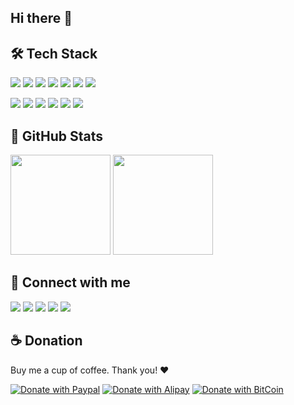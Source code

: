 ## Hi there 👋

## 🛠 Tech Stack

![](https://img.shields.io/badge/JavaScript-120A3B?style=for-the-badge&logo=javascript)
![](https://img.shields.io/badge/TypeScript-D8E4F7?style=for-the-badge&logo=typescript)
![](https://img.shields.io/badge/CSS3-1572B6?style=for-the-badge&logo=css3)
![](https://img.shields.io/badge/HTML5-F5DAAB?style=for-the-badge&logo=html5)
![](https://img.shields.io/badge/C%23-239120?style=for-the-badge&logo=csharp)
![](https://img.shields.io/badge/Java-007396?style=for-the-badge&logo=java)
![](https://img.shields.io/badge/Python-97B6FB?style=for-the-badge&logo=python)

![](https://img.shields.io/badge/Node.js-AADDAA?style=for-the-badge&logo=node.js)
![](https://img.shields.io/badge/Angular-DD0031?style=for-the-badge&logo=angular)
![](https://img.shields.io/badge/Vue-2A703D?style=for-the-badge&logo=vue.js)
![](https://img.shields.io/badge/Unity-020202?style=for-the-badge&logo=unity)
![](https://img.shields.io/badge/Android%20Development-545454?style=for-the-badge&logo=androidstudio)
![](https://img.shields.io/badge/GraphQL-610028?style=for-the-badge&logo=graphql)

## 📃 GitHub Stats

<p>
  <img height="160em" src="https://github-readme-stats.vercel.app/api?username=Shinerising&hide=issues&include_all_commits=true&count_private=true&show_icons=true">
  <img height="160em" src="https://github-readme-stats.vercel.app/api/top-langs/?username=Shinerising&layout=compact">
</p>

## 🤝 Connect with me

![](https://img.shields.io/badge/Facebook-NA-000000?style=for-the-badge&logo=facebook&labelColor=abcdef)
![](https://img.shields.io/badge/Twitter-NA-000000?style=for-the-badge&logo=twitter&labelColor=abcdef)
![](https://img.shields.io/badge/Instagram-NA-000000?style=for-the-badge&logo=instagram&labelColor=abcdef)
![](https://img.shields.io/badge/Unsplash-NA-000000?style=for-the-badge&logo=unsplash&labelColor=abcdef)
![](https://img.shields.io/badge/CodePen-NA-000000?style=for-the-badge&logo=codepen&labelColor=abcdef)

## ☕️ Donation

Buy me a cup of coffee. Thank you! ❤️

[![Donate with Paypal](https://apollowayne.me/donate_paypal.svg)](https://www.paypal.me/WSapollo/5USD)
[![Donate with Alipay](https://apollowayne.me/donate_alipay.svg)](https://apollowayne.me/alipay.html?amount=20.00&url=https://qr.alipay.com/fkx03883k0k6zcocuduxn70)
[![Donate with BitCoin](https://apollowayne.me/donate_bitcoin.svg)](https://apollowayne.me/bitcoin.html?address=1JHN5EsUiym81q9u7CchLECA4ZnbPGvpDW)
